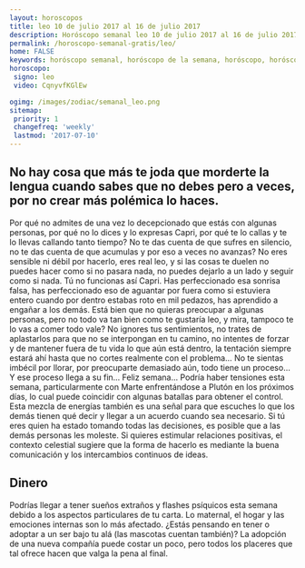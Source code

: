 ```yaml
---
layout: horoscopos
title: leo 10 de julio 2017 al 16 de julio 2017 
description: Horóscopo semanal leo 10 de julio 2017 al 16 de julio 2017. No hay cosa que más te joda que morderte la lengua cuando sabes que no debes pero a veces, por no crear más polémica lo haces.
permalink: /horoscopo-semanal-gratis/leo/
home: FALSE
keywords: horóscopo semanal, horóscopo de la semana, horóscopo, horóscopo gratis,horóscopos, horóscopo esperanza gracia, horoscopos leo la semana, horóscopos gratis, Tarot, Astrologia, Zodíaco, leo, horoscopo gratis, semanal
horoscopo:
 signo: leo
 video: CqnyvfKGlEw

ogimg: /images/zodiac/semanal_leo.png
sitemap:
 priority: 1
 changefreq: 'weekly'
 lastmod: '2017-07-10'
---
```




## No hay cosa que más te joda que morderte la lengua cuando sabes que no debes pero a veces, por no crear más polémica lo haces.

Por qué no admites de una vez lo decepcionado que estás con algunas personas, por qué no lo dices y lo expresas Capri, por qué te lo callas y te lo llevas callando tanto tiempo? No te das cuenta de que sufres en silencio, no te das cuenta de que acumulas y por eso a veces no avanzas? No eres sensible ni débil por hacerlo, eres real leo, y si las cosas te duelen no puedes hacer como si no pasara nada, no puedes dejarlo a un lado y seguir como si nada. Tú no funcionas así Capri. Has perfeccionado esa sonrisa falsa, has perfeccionado eso de aguantar por fuera como si estuviera entero cuando por dentro estabas roto en mil pedazos, has aprendido a engañar a los demás. Está bien que no quieras preocupar a algunas personas, pero no todo va tan bien como te gustaría leo, y mira, tampoco te lo vas a comer todo vale? No ignores tus sentimientos, no trates de aplastarlos para que no se interpongan en tu camino, no intentes de forzar y de mantener fuera de tu vida lo que aún está dentro, la tentación siempre estará ahí hasta que no cortes realmente con el problema… No te sientas imbécil por llorar, por preocuparte demasiado aún, todo tiene un proceso… Y ese proceso llega a su fin… Feliz semana…
Podría haber tensiones esta semana, particularmente con Marte enfrentándose a Plutón en los próximos días, lo cual puede coincidir con algunas batallas para obtener el control. Esta mezcla de energías también es una señal para que escuches lo que los demás tienen qué decir y llegar a un acuerdo cuando sea necesario. Si tú eres quien ha estado tomando todas las decisiones, es posible que a las demás personas les moleste. Si quieres estimular relaciones positivas, el contexto celestial sugiere que la forma de hacerlo es mediante la buena comunicación y los intercambios continuos de ideas.

## Dinero

Podrías llegar a tener sueños extraños y flashes psíquicos esta semana debido a los aspectos particulares de tu carta. Lo maternal, el hogar y las emociones internas son lo más afectado. ¿Estás pensando en tener o adoptar a un ser bajo tu alá (las mascotas cuentan también)? La adopción de una nueva compañía puede costar un poco, pero todos los placeres que tal ofrece hacen que valga la pena al final.